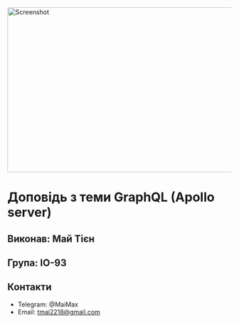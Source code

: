 <img src="https://s.dou.ua/storage-files/2_dM06QJE.png" width="652" height="370" alt="Screenshot">

# Доповідь з теми GraphQL (Apollo server)
## Виконав: Май Тієн
## Група: ІО-93
## Контакти
* Telegram: @MaiMax
* Email: tmai2218@gmail.com
